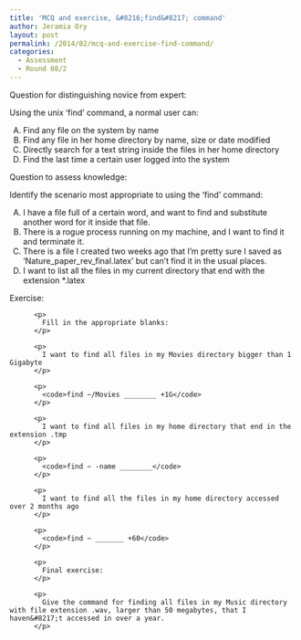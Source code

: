 ```yaml
---
title: 'MCQ and exercise, &#8216;find&#8217; command'
author: Jeramia Ory
layout: post
permalink: /2014/02/mcq-and-exercise-find-command/
categories:
  - Assessment
  - Round 08/2
---
```

Question for distinguishing novice from expert:

Using the unix &#8216;find&#8217; command, a normal user can:

<ol type="A">
  <li>
    Find any file on the system by name
  </li>
  <li>
    Find any file in her home directory by name, size or date modified
  </li>
  <li>
    Directly search for a text string inside the files in her home directory
  </li>
  <li>
    Find the last time a certain user logged into the system
  </li>
</ol>

Question to assess knowledge:

Identify the scenario most appropriate to using the &#8216;find&#8217; command:

<ol type="A">
  <li>
    I have a file full of a certain word, and want to find and substitute another word for it inside that file. <li>
      There is a rogue process running on my machine, and I want to find it and terminate it. <li>
        There is a file I created two weeks ago that I&#8217;m pretty sure I saved as &#8216;Nature_paper_rev_final.latex&#8217; but can&#8217;t find it in the usual places. <li>
          I want to list all the files in my current directory that end with the extension *.latex </ol> <p>
            Exercise:
          </p>
          
          <p>
            Fill in the appropriate blanks:
          </p>
          
          <p>
            I want to find all files in my Movies directory bigger than 1 Gigabyte
          </p>
          
          <p>
            <code>find ~/Movies ________ +1G</code>
          </p>
          
          <p>
            I want to find all files in my home directory that end in the extension .tmp
          </p>
          
          <p>
            <code>find ~ -name ________</code>
          </p>
          
          <p>
            I want to find all the files in my home directory accessed over 2 months ago
          </p>
          
          <p>
            <code>find ~ _______ +60</code>
          </p>
          
          <p>
            Final exercise:
          </p>
          
          <p>
            Give the command for finding all files in my Music directory with file extension .wav, larger than 50 megabytes, that I haven&#8217;t accessed in over a year.
          </p>